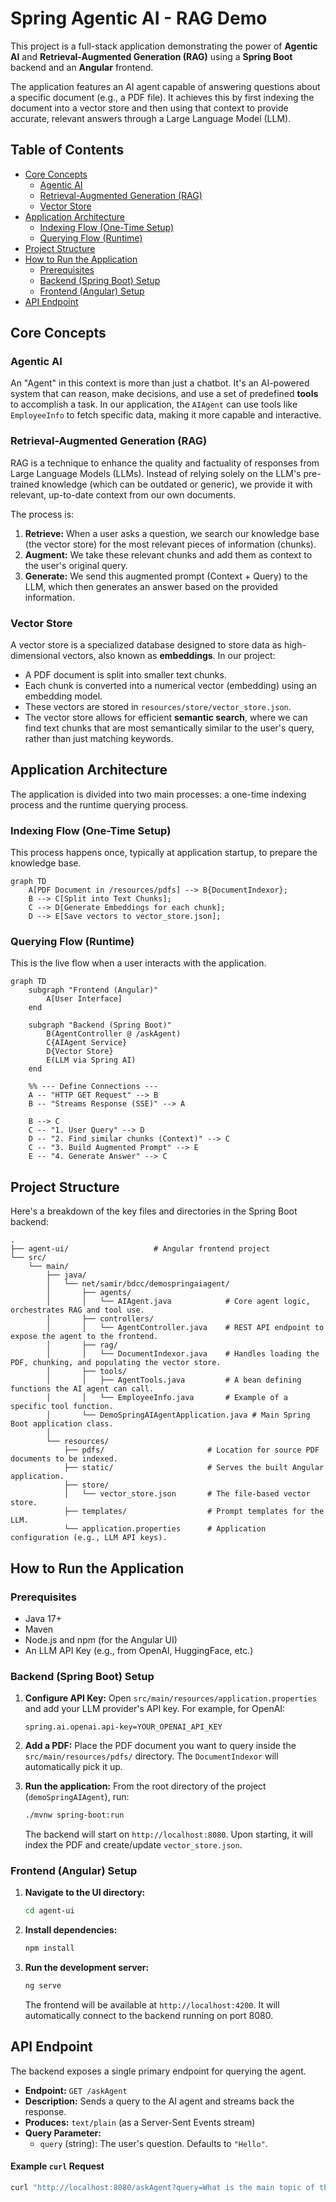 # Spring Agentic AI - RAG Demo

This project is a full-stack application demonstrating the power of **Agentic AI** and **Retrieval-Augmented Generation (RAG)** using a **Spring Boot** backend and an **Angular** frontend.

The application features an AI agent capable of answering questions about a specific document (e.g., a PDF file). It achieves this by first indexing the document into a vector store and then using that context to provide accurate, relevant answers through a Large Language Model (LLM).



## Table of Contents
- [Core Concepts](#core-concepts)
    - [Agentic AI](#agentic-ai)
    - [Retrieval-Augmented Generation (RAG)](#retrieval-augmented-generation-rag)
    - [Vector Store](#vector-store)
- [Application Architecture](#application-architecture)
    - [Indexing Flow (One-Time Setup)](#indexing-flow-one-time-setup)
    - [Querying Flow (Runtime)](#querying-flow-runtime)
- [Project Structure](#project-structure)
- [How to Run the Application](#how-to-run-the-application)
    - [Prerequisites](#prerequisites)
    - [Backend (Spring Boot) Setup](#backend-spring-boot-setup)
    - [Frontend (Angular) Setup](#frontend-angular-setup)
- [API Endpoint](#api-endpoint)

## Core Concepts

### Agentic AI
An "Agent" in this context is more than just a chatbot. It's an AI-powered system that can reason, make decisions, and use a set of predefined **tools** to accomplish a task. In our application, the `AIAgent` can use tools like `EmployeeInfo` to fetch specific data, making it more capable and interactive.

### Retrieval-Augmented Generation (RAG)
RAG is a technique to enhance the quality and factuality of responses from Large Language Models (LLMs). Instead of relying solely on the LLM's pre-trained knowledge (which can be outdated or generic), we provide it with relevant, up-to-date context from our own documents.

The process is:
1.  **Retrieve:** When a user asks a question, we search our knowledge base (the vector store) for the most relevant pieces of information (chunks).
2.  **Augment:** We take these relevant chunks and add them as context to the user's original query.
3.  **Generate:** We send this augmented prompt (Context + Query) to the LLM, which then generates an answer based on the provided information.

### Vector Store
A vector store is a specialized database designed to store data as high-dimensional vectors, also known as **embeddings**. In our project:
- A PDF document is split into smaller text chunks.
- Each chunk is converted into a numerical vector (embedding) using an embedding model.
- These vectors are stored in `resources/store/vector_store.json`.
- The vector store allows for efficient **semantic search**, where we can find text chunks that are most semantically similar to the user's query, rather than just matching keywords.

## Application Architecture

The application is divided into two main processes: a one-time indexing process and the runtime querying process.

### Indexing Flow (One-Time Setup)
This process happens once, typically at application startup, to prepare the knowledge base.

```mermaid
graph TD
    A[PDF Document in /resources/pdfs] --> B{DocumentIndexor};
    B --> C[Split into Text Chunks];
    C --> D[Generate Embeddings for each chunk];
    D --> E[Save vectors to vector_store.json];
```
### Querying Flow (Runtime)
This is the live flow when a user interacts with the application.

```mermaid
graph TD
    subgraph "Frontend (Angular)"
        A[User Interface]
    end

    subgraph "Backend (Spring Boot)"
        B(AgentController @ /askAgent)
        C{AIAgent Service}
        D{Vector Store}
        E(LLM via Spring AI)
    end

    %% --- Define Connections ---
    A -- "HTTP GET Request" --> B
    B -- "Streams Response (SSE)" --> A
    
    B --> C
    C -- "1. User Query" --> D
    D -- "2. Find similar chunks (Context)" --> C
    C -- "3. Build Augmented Prompt" --> E
    E -- "4. Generate Answer" --> C
```


## Project Structure
Here's a breakdown of the key files and directories in the Spring Boot backend:

```
.
├── agent-ui/                   # Angular frontend project
└── src/
    └── main/
        ├── java/
        │   └── net/samir/bdcc/demospringaiagent/
        │       ├── agents/
        │       │   └── AIAgent.java            # Core agent logic, orchestrates RAG and tool use.
        │       ├── controllers/
        │       │   └── AgentController.java    # REST API endpoint to expose the agent to the frontend.
        │       ├── rag/
        │       │   └── DocumentIndexor.java    # Handles loading the PDF, chunking, and populating the vector store.
        │       ├── tools/
        │       │   ├── AgentTools.java         # A bean defining functions the AI agent can call.
        │       │   └── EmployeeInfo.java       # Example of a specific tool function.
        │       └── DemoSpringAIAgentApplication.java # Main Spring Boot application class.
        │
        └── resources/
            ├── pdfs/                       # Location for source PDF documents to be indexed.
            ├── static/                     # Serves the built Angular application.
            ├── store/
            │   └── vector_store.json       # The file-based vector store.
            ├── templates/                  # Prompt templates for the LLM.
            └── application.properties      # Application configuration (e.g., LLM API keys).
```

## How to Run the Application

### Prerequisites
- Java 17+
- Maven
- Node.js and npm (for the Angular UI)
- An LLM API Key (e.g., from OpenAI, HuggingFace, etc.)

### Backend (Spring Boot) Setup
1.  **Configure API Key:**
    Open `src/main/resources/application.properties` and add your LLM provider's API key. For example, for OpenAI:
    ```properties
    spring.ai.openai.api-key=YOUR_OPENAI_API_KEY
    ```
2.  **Add a PDF:**
    Place the PDF document you want to query inside the `src/main/resources/pdfs/` directory. The `DocumentIndexor` will automatically pick it up.

3.  **Run the application:**
    From the root directory of the project (`demoSpringAIAgent`), run:
    ```bash
    ./mvnw spring-boot:run
    ```
    The backend will start on `http://localhost:8080`. Upon starting, it will index the PDF and create/update `vector_store.json`.

### Frontend (Angular) Setup
1.  **Navigate to the UI directory:**
    ```bash
    cd agent-ui
    ```

2.  **Install dependencies:**
    ```bash
    npm install
    ```

3.  **Run the development server:**
    ```bash
    ng serve
    ```
    The frontend will be available at `http://localhost:4200`. It will automatically connect to the backend running on port 8080.

## API Endpoint
The backend exposes a single primary endpoint for querying the agent.

- **Endpoint:** `GET /askAgent`
- **Description:** Sends a query to the AI agent and streams back the response.
- **Produces:** `text/plain` (as a Server-Sent Events stream)
- **Query Parameter:**
    - `query` (string): The user's question. Defaults to `"Hello"`.

#### Example `curl` Request
```bash
curl "http://localhost:8080/askAgent?query=What is the main topic of the document?"
```